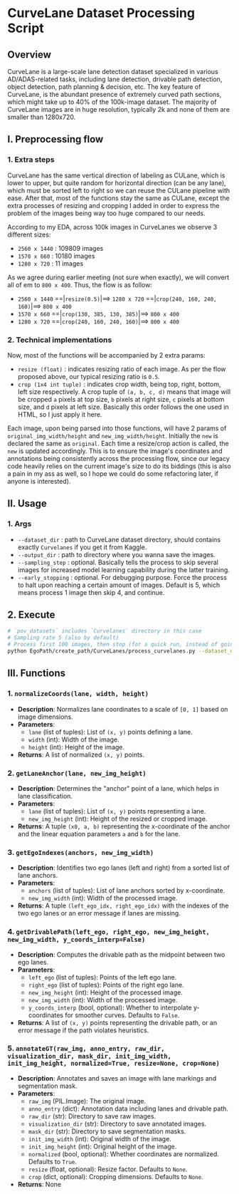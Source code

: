# CurveLane Dataset Processing Script

## Overview

CurveLane is a large-scale lane detection dataset specialized in various AD/ADAS-related tasks, including lane detection, drivable path detection, object detection, path planning & decision, etc. The key feature of CurveLane, is the abundant presence of extremely curved path sections, which might take up to 40% of the 100k-image dataset. The majority of CurveLane images are in huge resolution, typically 2k and none of them are smaller than 1280x720.

## I. Preprocessing flow

### 1. Extra steps

CurveLane has the same vertical direction of labeling as CULane, which is lower to upper, but quite random for horizontal direction (can be any lane), which must be sorted left to right so we can reuse the CULane pipeline with ease. After that, most of the functions stay the same as CULane, except the extra processes of resizing and cropping I added in order to express the problem of the images being way too huge compared to our needs.

According to my EDA, across 100k images in CurveLanes we observe 3 different sizes:

- `2560 x 1440` : 109809 images
- `1570 x 660` : 10180 images
- `1280 x 720` : 11 images

As we agree during earlier meeting (not sure when exactly), we will convert all of em to `800 x 400`. Thus, 
the flow is as follow:

- `2560 x 1440` ==|`resize(0.5)`|==> `1280 x 720` ==|`crop(240, 160, 240, 160)`|==> `800 x 400`
- `1570 x 660` ==|`crop(130, 385, 130, 385)`|==> `800 x 400`
- `1280 x 720` ==|`crop(240, 160, 240, 160)`|==> `800 x 400`

### 2. Technical implementations

Now, most of the functions will be accompanied by 2 extra params:

- `resize (float)` : indicates resizing ratio of each image. As per the flow proposed above, our typical resizing ratio is `0.5`.
- `crop (1x4 int tuple)` : indicates crop width, being top, right, bottom, left size respectively. A crop tuple of `(a, b, c, d)` means that image will be cropped `a` pixels at top size, `b` pixels at right size, `c` pixels at bottom size, and `d` pixels at left size. Basically this order follows the one used in HTML, so I just apply it here.

Each image, upon being parsed into those functions, will have 2 params of `original_img_width/height` and `new_img_width/height`. Initially the `new` is declared the same as `original`. Each time a resize/crop action is called, the `new` is updated accordingly. This is to ensure the image's coordinates and annotations being consistently across the processing flow, since our legacy code heavily relies on the current image's size to do its biddings (this is also a pain in my ass as well, so I hope we could do some refactoring later, if anyone is interested).

## II. Usage

### 1. Args

- `--dataset_dir` : path to CurveLane dataset directory, should contains exactly `Curvelanes` if you get it from Kaggle.
- `--output_dir` : path to directory where you wanna save the images.
- `--sampling_step` : optional. Basically tells the process to skip several images for increased model learning capability during the latter training.
- `--early_stopping` : optional. For debugging purpose. Force the process to halt upon reaching a certain amount of images. Default is 5, which means process 1 image then skip 4, and continue.

## 2. Execute

```bash
# `pov_datasets` includes `Curvelanes` directory in this case
# Sampling rate 5 (also by default)
# Process first 100 images, then stop (for a quick run, instead of going through 150k images)
python EgoPath/create_path/CurveLanes/process_curvelanes.py --dataset_dir ../pov_datasets --output_dir ../pov_datasets/Output --sampling_step 5 --early_stopping 100
```

## III. Functions

### 1. `normalizeCoords(lane, width, height)`
- **Description**: Normalizes lane coordinates to a scale of `[0, 1]` based on image dimensions.
- **Parameters**:
    - `lane` (list of tuples): List of `(x, y)` points defining a lane.
    - `width` (int): Width of the image.
    - `height` (int): Height of the image.
- **Returns**: A list of normalized `(x, y)` points.

### 2. `getLaneAnchor(lane, new_img_height)`
- **Description**: Determines the "anchor" point of a lane, which helps in lane classification.
- **Parameters**:
    - `lane` (list of tuples): List of `(x, y)` points representing a lane.
    - `new_img_height` (int): Height of the resized or cropped image.
- **Returns**: A tuple `(x0, a, b)` representing the x-coordinate of the anchor and the linear equation parameters `a` and `b` for the lane.

### 3. `getEgoIndexes(anchors, new_img_width)`
- **Description**: Identifies two ego lanes (left and right) from a sorted list of lane anchors.
- **Parameters**:
    - `anchors` (list of tuples): List of lane anchors sorted by x-coordinate.
    - `new_img_width` (int): Width of the processed image.
- **Returns**: A tuple `(left_ego_idx, right_ego_idx)` with the indexes of the two ego lanes or an error message if lanes are missing.

### 4. `getDrivablePath(left_ego, right_ego, new_img_height, new_img_width, y_coords_interp=False)`
- **Description**: Computes the drivable path as the midpoint between two ego lanes.
- **Parameters**:
    - `left_ego` (list of tuples): Points of the left ego lane.
    - `right_ego` (list of tuples): Points of the right ego lane.
    - `new_img_height` (int): Height of the processed image.
    - `new_img_width` (int): Width of the processed image.
    - `y_coords_interp` (bool, optional): Whether to interpolate y-coordinates for smoother curves. Defaults to `False`.
- **Returns**: A list of `(x, y)` points representing the drivable path, or an error message if the path violates heuristics.

### 5. `annotateGT(raw_img, anno_entry, raw_dir, visualization_dir, mask_dir, init_img_width, init_img_height, normalized=True, resize=None, crop=None)`
- **Description**: Annotates and saves an image with lane markings and segmentation mask.
- **Parameters**:
    - `raw_img` (PIL.Image): The original image.
    - `anno_entry` (dict): Annotation data including lanes and drivable path.
    - `raw_dir` (str): Directory to save raw images.
    - `visualization_dir` (str): Directory to save annotated images.
    - `mask_dir` (str): Directory to save segmentation masks.
    - `init_img_width` (int): Original width of the image.
    - `init_img_height` (int): Original height of the image.
    - `normalized` (bool, optional): Whether coordinates are normalized. Defaults to `True`.
    - `resize` (float, optional): Resize factor. Defaults to `None`.
    - `crop` (dict, optional): Cropping dimensions. Defaults to `None`.
- **Returns**: None